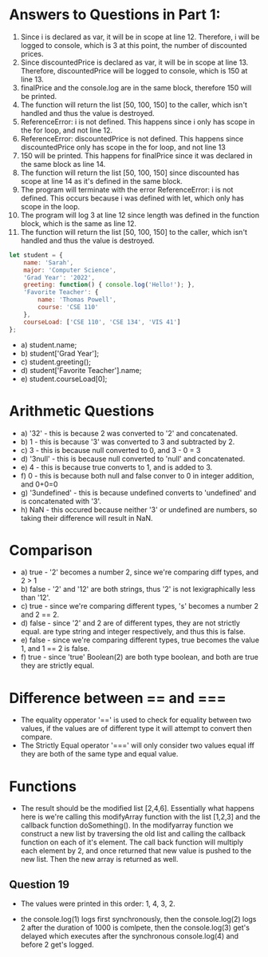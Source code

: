 # Answers to Questions in Part 1:
1. Since i is declared as var, it will be in scope at line 12. Therefore, 
i will be logged to console, which is 3 at this point, the number of discounted 
prices. 
2. Since discountedPrice is declared as var, it will be in scope at line 13.
Therefore, discountedPrice will be logged to console, which is 150 at line 13.
3. finalPrice and the console.log are in the same block, therefore 150 will
be printed.
4. The function will return the list [50, 100, 150] to the caller, which isn't
handled and thus the value is destroyed.
5. ReferenceError: i is not defined. This happens since i only has scope in the
 for loop, and not line 12.
6. ReferenceError: discountedPrice is not defined. This happens since 
discountedPrice only has scope in the for loop, and not line 13
7. 150 will be printed. This happens for finalPrice since it was declared
in the same block as line 14.
8. The function will return the list [50, 100, 150] since discounted has
scope at line 14 as it's defined in the same block.
9. The program will terminate with the error ReferenceError: i is not defined.
This occurs because i was defined with let, which only has scope in the loop.
10. The program will log 3 at line 12 since length was defined in the function
block, which is the same as line 12.
11. The function will return the list [50, 100, 150] to the caller, which isn't
handled and thus the value is destroyed.

```js
let student = {
    name: 'Sarah',
    major: 'Computer Science',
    'Grad Year': '2022',
    greeting: function() { console.log('Hello!'); },
    'Favorite Teacher': {
        name: 'Thomas Powell',
        course: 'CSE 110'
    },
    courseLoad: ['CSE 110', 'CSE 134', 'VIS 41']
};
```
- a) student.name;
- b) student['Grad Year'];
- c) student.greeting();
- d) student['Favorite Teacher'].name;
- e) student.courseLoad[0];

# Arithmetic Questions

- a) '32' - this is because 2 was converted to '2' and concatenated.
- b) 1 - this is because '3' was converted to 3 and subtracted by 2.
- c) 3 - this is because null converted to 0, and 3 - 0 = 3
- d) '3null' - this is because null converted to 'null' and concatenated.
- e) 4 - this is because true converts to 1, and is added to 3.
- f) 0 - this is because both null and false conver to 0 in integer addition,
and 0+0=0
- g) '3undefined' - this is because undefined converts to 'undefined' and is
concatenated with '3'.
- h) NaN - this occured because neither '3' or undefined are numbers, so
taking their difference will result in NaN.

# Comparison

- a) true - '2' becomes a number 2, since we're comparing diff types, and 2 > 1
- b) false - '2' and '12' are both strings, thus '2' is not lexigraphically less
than '12'.
- c) true - since we're comparing different types, 's' becomes a 
number 2 and 2 == 2.
- d) false - since '2' and 2 are of different types, they are not strictly equal.
are type string and integer respectively, and thus this is false.
- e) false - since we're comparing different types, true becomes the value 1, and 
1 == 2 is false.
- f) true - since 'true' Boolean(2) are both type boolean, and both are true
they are strictly equal. 

# Difference between == and ===

- The equality opperator '==' is used to check for equality between two values,
if the values are of different type it will attempt to convert then compare.
- The Strictly Equal operator '===' will only consider two values equal iff they
are both of the same type and equal value.

# Functions

- The result should be the modified list [2,4,6]. Essentially what happens
here is we're calling this modifyArray function with the list [1,2,3] and
the callback function doSomething(). In the modifyarray function we construct
a new list by traversing the old list and calling the callback function on
each of it's element. The call back function will multiply each element by 2,
and once returned that new value is pushed to the new list. Then the new array
is returned as well. 

## Question 19

- The values were printed in this order: 1, 4, 3, 2.

- the console.log(1) logs first synchronously, then the console.log(2) logs 2
after the duration of 1000 is comlpete, then the console.log(3) get's delayed
which executes after the synchronous console.log(4) and before 2 get's logged.
